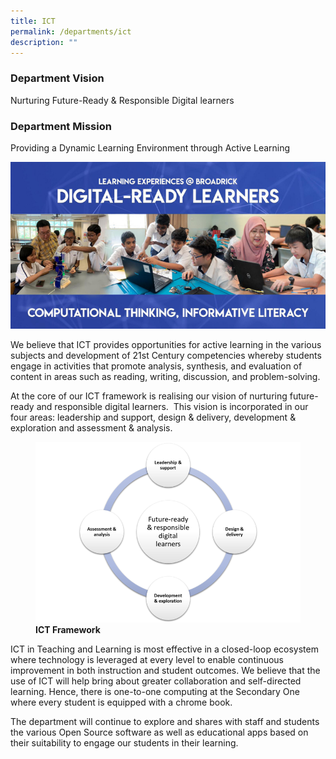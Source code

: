```yaml
---
title: ICT
permalink: /departments/ict
description: ""
---
```

### Department Vision
Nurturing Future-Ready & Responsible Digital learners

### Department Mission
Providing a Dynamic Learning Environment through Active Learning

![](/images/pic1.png)

We believe that ICT provides opportunities for active learning in the various subjects and development of 21st Century competencies whereby students engage in activities that promote analysis, synthesis, and evaluation of content in areas such as reading, writing, discussion, and problem-solving.

At the core of our ICT framework is realising our vision of nurturing future-ready and responsible digital learners.  This vision is incorporated in our four areas: leadership and support, design & delivery, development & exploration and assessment & analysis.

<figure>  
<img src="/images/pic2.png">  
<figcaption> <strong> ICT Framework </strong> </figcaption>  
</figure>

ICT in Teaching and Learning is most effective in a closed-loop ecosystem where technology is leveraged at every level to enable continuous improvement in both instruction and student outcomes. We believe that the use of ICT will help bring about greater collaboration and self-directed learning. Hence, there is one-to-one computing at the Secondary One where every student is equipped with a chrome book.

The department will continue to explore and shares with staff and students the various Open Source software as well as educational apps based on their suitability to engage our students in their learning.